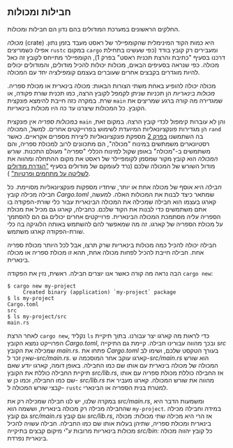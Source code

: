 ## חבילות ומכולות

החלקים הראשונים במערכת המודולים בהם נדון הם חבילות ומכולות.

_מכולה_ (crate) היא כמות הקוד המינימלית שהקומפיילר של ראסט מעבד בזמן נתון. אפילו כשמריצים `rustc` במקום `cargo` ומעבירים רק קובץ בודד (כפי שעשינו בתחילת דרכנו בסעיף "כתיבת והרצת תכנית ראסט" בפרק 1), הקומפיילר מתייחס לקובץ זה כאל מכולה. כפי שנראה בסעיפים הבאים, מכולות יכולות להכיל מודולים, והמודולים יכולים להיות מוגדרים בקבצים אחרים שעוברים בעצמם קומפילציה יחד עם המכולה.

מכולה יכולה להופיע באחת משתי הצורות הבאות: מכולה בינארית או מכולת ספריה. _מכולות בינאריות_ הן תכניות שניתן לקמפל לקובץ הרצה, כמו תכנית שורת פקודה, או שרת. במקרה כזה חייבת להימצא פונקצית `main` שמגדירה מה קורה ברגע שמריצים את הקובץ. כל המכולות שיצרנו עד כה היו מכולות בינאריות.

_במכולות ספריה_ אין פונקצית `main` והן לא עוברות קימפול לכדי קובץ הרצה. במקום זאת, הן מגדירות פונקציונאליות המיועדת לשימוש בפרוייקטים אחרים. למשל, המכולה `rand` בה השתמשנו [בפרק 2][rand]<!-- ignore --> מספקת פונקציונאליות ליצירת מספרים אקראיים. כאשר רסטיונארים משמתשים במינוח "מכולה", הם מתכוונים לרוב למכולת ספריה, והם משתמשים ב-"מכולה" באופן שקול למינוח הכללי "ספריה" מעולם התכנות.
_שורש המכולה_ הוא קובץ מקור שמסמן לקומפיילר של ראסט את מקום ההתחלה ומהווה את מודול השורש של המכולה שלכם (נרד לעומקם של מודולים בסעיף ["הגדרת מודולים לשליטה על מתחמים ופרטיות"][modules]<!-- ignore -->
).

_חבילה_ היא אוסף של מכולה אחת או יותר, שיחדיו מספקות פונקציונאליות מסויימת. כל חבילה מכילה קובץ _Cargo.toml_ שמתאר כיצד לבנות את המכולות האלה. למעשה, קארגו בעצמו הוא חבילה שמכילה את המכולה הבינארית עבור כלי שורת-הפקודה בו אתם משתמשים כדי לבנות את הקוד שלכם. כחבילה, קארגו גם מכיל את מכולת הספריה עליה מסתמכת המכולה הבינארית. פרוייקטים אחרים יכולים גם הם להסתמך על מכולת הספריה של קארגו. זה מה שמאפשר להם להשתמש באותה הלוגיקה בה כלי שורת-הפקודה קארגו משתמש.

חבילה יכולה להכיל כמה מכולות בינאריות שרק תרצו, אבל לכל היותר מכולת ספריה אחת. חבילה חייבת להכיל לפחות מכולה אחת, תהא זו מכולת ספריה או מכולה בינארית.

הבה נראה מה קורה כאשר אנו יוצרים חבילה. ראשית, נזין את הפקודה `cargo new`:

```console
$ cargo new my-project
     Created binary (application) `my-project` package
$ ls my-project
Cargo.toml
src
$ ls my-project/src
main.rs
```

לאחר הרצת `cargo new`, נקליד `ls` כדי לראות מה קארגו יצר עבורנו. בתוך תיקיית הפרוייקט נמצא הקובץ _Cargo.toml_, ובכך מהווה עבורינו חבילה. קיימת גם התיקייה _src_ שמכילה את הקובץ _main.rs_. פתחו את _Cargo.toml_ בעורך הטקסט שלכם, ושימו לב שאין זכר ל-_src/main.rs_. קארגו עוקב אחר המוסכמה ש-_src/main.rs_ הוא שורש המכולה של מכולה בינארית עם אותו שם כמו החבילה. באופן דומה, קארגו יודע שאם תיקיית החבילה כוללת את הקובץ _src/lib.rs_, אז החבילה כוללת מכולת ספריה עם אותו שם כמו החבילה, וכמו כן ש- _src/lib.rs_ מהווה את שורש המכולה. קארגו מעביר את קבצי שורש המכולה ל- `rustc` למטרת בנית הספריה או הבינארי.

במקרה שלנו, יש לנו חבילה שמכילה רק את _src/main.rs_, ומשמעות הדבר היא שהחבילה מכילה רק מכולה בינארית, וששמה הוא `my-project`. במידה וחבילה מכילה גם קובץ _src/main.rs_ וגם קובץ _src/lib.rs_, אז הרי היא מכילה שתי מכולות: מכולה בינארית ומכולת ספריה, שתיהן בעלות אותו שם כמו החבילה. חבילה עשויה להכיל מכולות בינאריות מרובות ע"י מיקום קבצים בתיקייה _src/bin_: כל קובץ יהווה מכולה בינארית נפרדת.

[modules]: ch07-02-defining-modules-to-control-scope-and-privacy.html
[rand]: ch02-00-guessing-game-tutorial.html#generating-a-random-number
